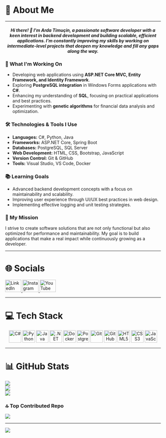 <h1 align="left">💫 About Me</h1>

---

<h5 align="center">
Hi there! 👋 I'm <b>Arda Timuçin</b>, a passionate software developer with a keen interest in backend development and building scalable, efficient applications. I'm constantly improving my skills by working on intermediate-level projects that deepen my knowledge and fill any gaps along the way.
</h5>

### 🚀 What I'm Working On

- Developing web applications using **ASP.NET Core MVC, Entity Framework, and Identity Framework**.
- Exploring **PostgreSQL integration** in Windows Forms applications with **C#**.
- Enhancing my understanding of **SQL**, focusing on practical applications and best practices.
- Experimenting with **genetic algorithms** for financial data analysis and optimization.

### 🛠️ Technologies & Tools I Use

- **Languages:** C#, Python, Java  
- **Frameworks:** ASP.NET Core, Spring Boot  
- **Databases:** PostgreSQL, SQL Server  
- **Web Development:** HTML, CSS, Bootstrap, JavaScript  
- **Version Control:** Git & GitHub  
- **Tools:** Visual Studio, VS Code, Docker  

### 📚 Learning Goals

- Advanced backend development concepts with a focus on maintainability and scalability.
- Improving user experience through UI/UX best practices in web design.
- Implementing effective logging and unit testing strategies.

### 🎯 My Mission

I strive to create software solutions that are not only functional but also optimized for performance and maintainability. My goal is to build applications that make a real impact while continuously growing as a developer.

---

<h1 align="left">🌐 Socials</h1>

<div align="left">
  <a href="https://www.linkedin.com/in/arda-timucin-acar/" target="_blank">
    <img src="https://raw.githubusercontent.com/maurodesouza/profile-readme-generator/master/src/assets/icons/social/linkedin/default.svg" width="52" height="40" alt="LinkedIn" />
  </a>
  <a href="https://www.instagram.com/ardatmcnacar/" target="_blank">
    <img src="https://raw.githubusercontent.com/maurodesouza/profile-readme-generator/master/src/assets/icons/social/instagram/default.svg" width="52" height="40" alt="Instagram" />
  </a>
  <a href="https://www.youtube.com/@ardatmcnacar" target="_blank">
    <img src="https://raw.githubusercontent.com/maurodesouza/profile-readme-generator/master/src/assets/icons/social/youtube/default.svg" width="52" height="40" alt="YouTube" />
  </a>
</div>

---

<h1 align="left">💻 Tech Stack</h1>

<div align="center">
  <img src="https://cdn.jsdelivr.net/gh/devicons/devicon/icons/csharp/csharp-original.svg" height="40" alt="C#" />
  <img src="https://cdn.jsdelivr.net/gh/devicons/devicon/icons/python/python-original.svg" height="40" alt="Python" />
  <img src="https://cdn.jsdelivr.net/gh/devicons/devicon/icons/java/java-original.svg" height="40" alt="Java" />
  <img src="https://cdn.jsdelivr.net/gh/devicons/devicon/icons/dot-net/dot-net-original.svg" height="40" alt=".NET" />
  <img src="https://cdn.jsdelivr.net/gh/devicons/devicon/icons/docker/docker-original.svg" height="40" alt="Docker" />
  <img src="https://cdn.jsdelivr.net/gh/devicons/devicon/icons/postgresql/postgresql-original.svg" height="40" alt="PostgreSQL" />
  <img src="https://cdn.jsdelivr.net/gh/devicons/devicon/icons/git/git-original.svg" height="40" alt="Git" />
  <img src="https://cdn.jsdelivr.net/gh/devicons/devicon/icons/github/github-original.svg" height="40" alt="GitHub" />
  <img src="https://cdn.jsdelivr.net/gh/devicons/devicon/icons/html5/html5-original.svg" height="40" alt="HTML5" />
  <img src="https://cdn.jsdelivr.net/gh/devicons/devicon/icons/css3/css3-original.svg" height="40" alt="CSS3" />
  <img src="https://cdn.jsdelivr.net/gh/devicons/devicon/icons/javascript/javascript-original.svg" height="40" alt="JavaScript" />
</div>

---

<h1 align="left">📊 GitHub Stats</h1>

![](https://github-readme-stats.vercel.app/api?username=Timujaponya&theme=midnight-purple&hide_border=false&include_all_commits=false&count_private=false)<br/>
![](https://github-readme-streak-stats.herokuapp.com/?user=Timujaponya&theme=midnight-purple&hide_border=false)<br/>
![](https://github-readme-stats.vercel.app/api/top-langs/?username=Timujaponya&theme=midnight-purple&hide_border=false&include_all_commits=false&count_private=false&layout=compact)

### 🔝 Top Contributed Repo
![](https://github-contributor-stats.vercel.app/api?username=Timujaponya&limit=5&theme=midnight-purple&combine_all_yearly_contributions=true)

---
[![](https://visitcount.itsvg.in/api?id=Timujaponya&icon=0&color=0)](https://visitcount.itsvg.in)

<!-- Proudly created with GPRM ( https://gprm.itsvg.in ) -->
